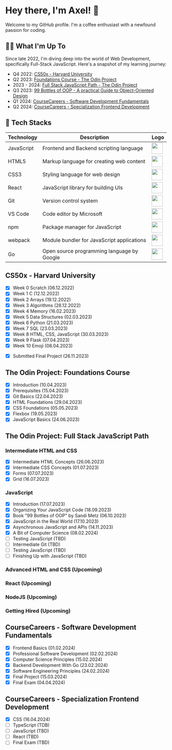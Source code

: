 # Hey there, I'm Axel! 👋

Welcome to my GitHub profile. I'm a coffee enthusiast with a newfound passion for coding.

## 🧑‍💻 What I'm Up To

Since late 2022, I'm diving deep into the world of Web Development, specifically Full-Stack JavaScript. Here's a snapshot of my learning journey:

- Q4 2022: [CS50x - Harvard University](https://cs50.harvard.edu/x/2022/)
- Q2 2023: [Foundations Course - The Odin Project](https://www.theodinproject.com/paths/foundations/courses/foundations)
- 2023 - 2024: [Full Stack JavaScript Path - The Odin Project](https://www.theodinproject.com/paths/full-stack-javascript)
- Q3 2023: [99 Bottles of OOP - A practical Guide to Object-Oriented Design](https://sandimetz.com/99bottles)
- Q1 2024: [CourseCareers - Software Development Fundamentals](https://coursecareers.com/courses/explore/software-dev-fundamentals)
- Q2 2024: [CourseCareers - Specialization Frontend Development](https://coursecareers.com/courses/explore/software-dev-fundamentals)

## 🧱 Tech Stacks

| Technology       | Description                                  | Logo                                                                                   |
|------------------|----------------------------------------------|----------------------------------------------------------------------------------------|
| JavaScript       | Frontend and Backend scripting language      | <img src="https://www.svgrepo.com/show/303206/javascript-logo.svg" width="35">         |
| HTML5            | Markup language for creating web content     | <img src="https://www.svgrepo.com/show/452228/html-5.svg" width="35">                  |
| CSS3             | Styling language for web design              | <img src="https://www.svgrepo.com/show/452185/css-3.svg" width="35">                   |
| React            | JavaScript library for building UIs          | <img src="https://www.svgrepo.com/show/452092/react.svg" width="35">                   |
| Git              | Version control system                       | <img src="https://www.svgrepo.com/show/303548/git-icon-logo.svg" width="35">           |
| VS Code          | Code editor by Microsoft                     | <img src="https://www.svgrepo.com/show/303535/visual-studio-code-logo.svg" width="35"> |
| npm              | Package manager for JavaScript               | <img src="https://www.svgrepo.com/show/452077/npm.svg" width="35">                     |
| webpack          | Module bundler for JavaScript applications   | <img src="https://www.svgrepo.com/show/354552/webpack.svg" width="35">                 |
| Go               | Open source programming language by Google   | <img src="https://www.svgrepo.com/show/353795/go.svg" width="35">                      |

## CS50x - Harvard University

- [x] Week 0 Scratch (06.12.2022)
- [x] Week 1 C (12.12.2022)
- [x] Week 2 Arrays (19.12.2022)
- [x] Week 3 Algorithms (28.12.2022)
- [x] Week 4 Memory (16.02.2023)
- [x] Week 5 Data Structures (02.03.2023)
- [x] Week 6 Python (21.03.2023)
- [x] Week 7 SQL (23.03.2023)
- [x] Week 8 HTML, CSS, JavaScript (30.03.2023)
- [x] Week 9 Flask (07.04.2023)
- [x] Week 10 Emoji (08.04.2023)<p>
- [x] Submitted Final Project (26.11.2023)

## The Odin Project: Foundations Course

- [x] Introduction (10.04.2023)
- [x] Prerequisites (15.04.2023)
- [x] Git Basics (22.04.2023)
- [x] HTML Foundations (29.04.2023)
- [x] CSS Foundations (05.05.2023)
- [x] Flexbox (19.05.2023)
- [x] JavaScript Basics (24.06.2023)

## The Odin Project: Full Stack JavaScript Path

### Intermediate HTML and CSS
- [x] Intermediate HTML Concepts (26.06.2023)
- [x] Intermediate CSS Concepts (01.07.2023)
- [x] Forms (07.07.2023)
- [x] Grid (16.07.2023)

### JavaScript
- [x] Introduction (17.07.2023)
- [x] Organizing Your JavaScript Code (18.09.2023)
- [x] Book "99 Bottles of OOP" by Sandi Metz (06.10.2023)
- [x] JavaScript in the Real World (17.10.2023)
- [x] Asynchronous JavaScript and APIs (14.11.2023)
- [x] A Bit of Computer Science (08.02.2024)
- [ ] Testing JavaScript (TBD)
- [ ] Intermediate Git (TBD)
- [ ] Testing JavaScript (TBD)
- [ ] Finishing Up with JavaScript (TBD)

### Advanced HTML and CSS (Upcoming)

### React (Upcoming)

### NodeJS (Upcoming)

### Getting Hired (Upcoming)

## CourseCareers - Software Development Fundamentals

- [x] Frontend Basics (01.02.2024)
- [x] Professional Software Development (02.02.2024)
- [x] Computer Science Principles (15.02.2024)
- [x] Backend Development With Go (23.02.2024)
- [x] Software Engineering Principles (24.02.2024)
- [x] Final Project (15.03.2024)
- [x] Final Exam (04.04.2024)

## CourseCareers - Specialization Frontend Development

- [x] CSS (16.04.2024)
- [ ] TypeScript (TDB)
- [ ] JavaScript (TBD)
- [ ] React (TBD)
- [ ] Final Exam (TBD)

<!-- Feel free to check out the repositories for more details about my projects and progress! -->

